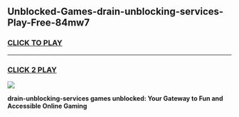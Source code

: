 
## Unblocked-Games-drain-unblocking-services-Play-Free-84mw7
<h3>
<a href="https://premium76.site?title=drain-unblocking-services&ref=19M">CLICK TO PLAY</a></h3>
<hr>

<h3>
<a href="https://premium76.site?title=drain-unblocking-services&ref=19M">CLICK 2 PLAY</a>
  
</h3>

<a href="https://premium76.site?title=drain-unblocking-services&ref=19M"><img src="https://clearcache.store/games.png"></a>


**drain-unblocking-services games unblocked: Your Gateway to Fun and Accessible Online Gaming**
